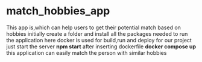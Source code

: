 # match_hobbies_app
This app is,which can help users to get their potential match based on hobbies
initially create a folder and install all the packages needed to run the application
here docker is used for build,run and deploy for our project
just start the server 
**npm start**
after inserting dockerfile
**docker compose up**
this application can easily match the person with similar hobbies
